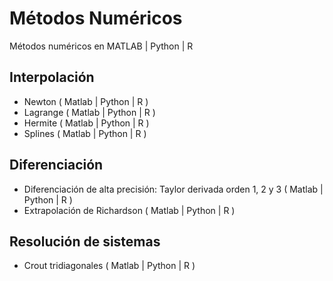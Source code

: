 # Métodos Numéricos

Métodos numéricos en MATLAB | Python | R

## Interpolación

  - Newton ( Matlab | Python | R )
  - Lagrange ( Matlab | Python | R )
  - Hermite ( Matlab | Python | R )
  - Splines ( Matlab | Python | R )

## Diferenciación
  
  - Diferenciación de alta precisión: Taylor derivada orden 1, 2 y 3 ( Matlab | Python | R )
  - Extrapolación de Richardson ( Matlab | Python | R )

## Resolución de sistemas

  - Crout tridiagonales ( Matlab | Python | R )
